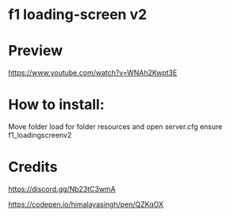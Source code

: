 # f1 loading-screen v2

# Preview 
https://www.youtube.com/watch?v=WNAh2Kwpt3E

# How to install:
 Move folder load for folder resources and open server.cfg 
ensure f1_loadingscreenv2

# Credits 
https://discord.gg/Nb23tC3wmA

https://codepen.io/himalayasingh/pen/QZKqOX
